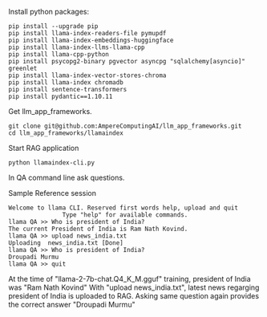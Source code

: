 Install python packages:

```
pip install --upgrade pip
pip install llama-index-readers-file pymupdf
pip install llama-index-embeddings-huggingface
pip install llama-index-llms-llama-cpp
pip install llama-cpp-python
pip install psycopg2-binary pgvector asyncpg "sqlalchemy[asyncio]" greenlet
pip install llama-index-vector-stores-chroma
pip install llama-index chromadb 
pip install sentence-transformers
pip install pydantic==1.10.11
```

Get llm_app_frameworks.
```
git clone git@github.com:AmpereComputingAI/llm_app_frameworks.git
cd llm_app_frameworks/llamaindex
```

Start RAG application
```
python llamaindex-cli.py
```

In QA command line ask questions.

Sample Reference session

```
Welcome to llama CLI. Reserved first words help, upload and quit
               Type "help" for available commands.
llama QA >> Who is president of India?
The current President of India is Ram Nath Kovind.
llama QA >> upload news_india.txt
Uploading  news_india.txt [Done]
llama QA >> Who is president of India?
Droupadi Murmu
llama QA >> quit
```

At the time of "llama-2-7b-chat.Q4_K_M.gguf" training, president of India was "Ram Nath Kovind"
With "upload news_india.txt", latest news regarging president of India is uploaded to RAG.
Asking same question again provides the correct answer "Droupadi Murmu"


